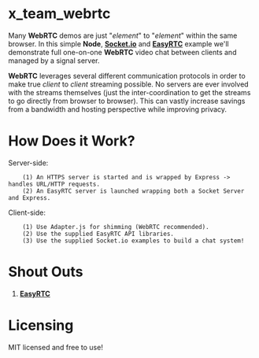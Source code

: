 # x_team_webrtc

Many **WebRTC** demos are just "*element*" to "*element*" within the same browser. In this simple **Node**, <a href="https://socket.io/">**Socket.io**</a> and <a href="http://easyrtc.com/">**EasyRTC**</a> example we'll demonstrate full one-on-one **WebRTC** video chat between clients and managed by a signal server.

**WebRTC** leverages several different communication protocols in order to make true *client* to *client* streaming possible. No servers are
ever involved with the streams themselves (just the inter-coordination to get the streams to go directly from browser to browser). This can vastly increase savings from a bandwidth and hosting perspective while improving privacy.

# How Does it Work?

Server-side:
```
    (1) An HTTPS server is started and is wrapped by Express -> handles URL/HTTP requests.
    (2) An EasyRTC server is launched wrapping both a Socket Server and Express.
```

Client-side:
```
    (1) Use Adapter.js for shimming (WebRTC recommended).
    (2) Use the supplied EasyRTC API libraries.
    (3) Use the supplied Socket.io examples to build a chat system!
```

# Shout Outs

1. <a href="https://github.com/priologic/easyrtc/tree/master/server_example">**EasyRTC**</a>

# Licensing

MIT licensed and free to use!